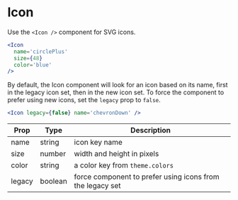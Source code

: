 
# Icon

Use the `<Icon />` component for SVG icons.

```.jsx
<Icon
  name='circlePlus'
  size={48}
  color='blue'
/>
```

By default, the Icon component will look for an icon based on its name,
first in the legacy icon set, then in the new icon set.
To force the component to prefer using new icons, set the `legacy` prop to `false`.

```jsx
<Icon legacy={false} name='chevronDown' />
```

Prop | Type | Description
---|---|---
name | string | icon key name
size | number | width and height in pixels
color | string | a color key from `theme.colors`
legacy | boolean | force component to prefer using icons from the legacy set
